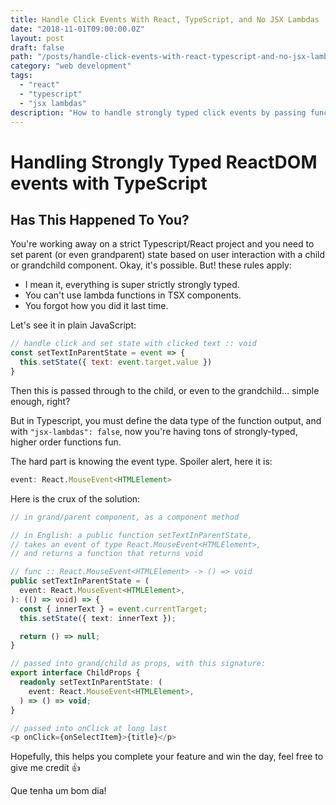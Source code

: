 ```yaml
---
title: Handle Click Events With React, TypeScript, and No JSX Lambdas
date: "2018-11-01T09:00:00.0Z"
layout: post
draft: false
path: "/posts/handle-click-events-with-react-typescript-and-no-jsx-lambdas/"
category: "web development"
tags:
  - "react"
  - "typescript"
  - "jsx lambdas"
description: "How to handle strongly typed click events by passing functions into a child or event grandchild component."
---
```


# Handling Strongly Typed ReactDOM events with TypeScript

## Has This Happened To You?

You're working away on a strict Typescript/React project and you need to set parent (or even grandparent) state based on user interaction with a child or grandchild component. Okay, it's possible. But! these rules apply:

- I mean it, everything is super strictly strongly typed.
- You can't use lambda functions in TSX components.
- You forgot how you did it last time.


Let's see it in plain JavaScript:

```javascript
// handle click and set state with clicked text :: void
const setTextInParentState = event => {
  this.setState({ text: event.target.value })
}
```

Then this is passed through to the child, or even to the grandchild... simple enough, right?

But in Typescript, you must define the data type of the function output, and with `"jsx-lambdas": false`, now you're having tons of strongly-typed, higher order functions fun.

The hard part is knowing the event type. Spoiler alert, here it is:

```typescript
event: React.MouseEvent<HTMLElement>
```
Here is the crux of the solution:

```typescript
// in grand/parent component, as a component method

// in English: a public function setTextInParentState,
// takes an event of type React.MouseEvent<HTMLElement>,
// and returns a function that returns void

// func :: React.MouseEvent<HTMLElement> -> () => void
public setTextInParentState = (
  event: React.MouseEvent<HTMLElement>,
): (() => void) => {
  const { innerText } = event.currentTarget;
  this.setState({ text: innerText });

  return () => null;
}

// passed into grand/child as props, with this signature:
export interface ChildProps {
  readonly setTextInParentState: (
    event: React.MouseEvent<HTMLElement>,
  ) => () => void;
}

// passed into onClick at long last
<p onClick={onSelectItem}>{title}</p>
```

Hopefully, this helps you complete your feature and win the day, feel free to give me credit 👍

Que tenha um bom dia!

